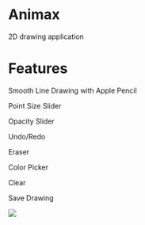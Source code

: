 # Animax
2D drawing application
# Features
Smooth Line Drawing with Apple Pencil

Point Size Slider

Opacity Slider

Undo/Redo

Eraser

Color Picker

Clear

Save Drawing


![](AnimaxFeatureDemo.gif)
